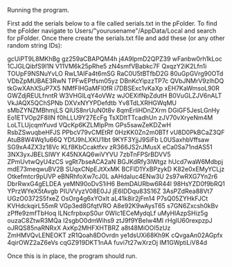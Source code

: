 Running the program.

First add the serials below to a file called serials.txt in the pFolder. To find the pFolder navigate to Users/"yourusename"/AppData/Local and search for pFolder.
Once there create the serials.txt file and add these (or any other random string IDs):

gcUiPT9L8MKhBg
gz259aCBAPQM4h
j4A9lpmD2QPZ39
wFanbw0rh1kLoc
1CJGLQibfS9l1N
V11VM6k25pRhe5
zN4smfVBabkc7F
QxqzY2iK2Lfn1i
TOUpF9NSNuYvLO
RwL1AIFa4t6mSG
RaC0U5tBTfbD2G
80uGpGVrg90OTd
VDbZpMUBAE3RwN
TPFwEPtfsm05yz
DBnKcYipzzTP7c
QVbJNMrV9zIhDQ
tkGwXAhXSuP7X5
NMfFlHGaMFI0fR
i7DBSExc1vKaXp
xEH7KaWmsoL90R
GWZdjREULfnntR
W3VHGlLqY4oVWz
wJOEXifNpZdutH
B0VuGLZJV6nALT
VkJAQX5QChSPNb
DXVxNYYPDefdtb
Yv8TdLXRHGWqMU
sMbZYNZMBhmjLS
QIUS8nrUuN0t8v
8qmErIiHDnZXrm
DGiGF5JesLGnHy
Eo1ETVOp2F8lIN
f0hLLU9Y27EcFg
TsXDltTTcadhUn
zJV70vXryeNm4M
LoLTLUjcqmYuvd
VQcKp6KZLMIpPm
GPs5sawZeKDZwH
RsbZSwuqbeHFJS
PPbcV79vCMEtRf
0HzKK0Zn2m0BTf
vU8D0PkBCaZ3QF
AtuB8W4Wq1u66Q
YDfJ9hLXKU1lbt
9KYF3YjjJ9SiFb
L0USaxhbVffsaw
SG9xA4ZX3z18Vc
KLf8KbCcaktfxv
zR366JS2rJMusX
eCa0Sa71ndAS51
3NX3yxJBELSIWY
K45NXAQ6wiVYVU
7zbTnFPSrBDVV5
ZPmUvtwQyU4zCS
vgRt7bseACA2aN
BGJKdRfy3lWtgz
hUcd7waW6Mdbpj
mdE73meqwuBV2B
SUqxCNpEJtXxMK
BCFID1YxBPzykD
K82e0xEMyYCLjz
Otkefmtcr9pUVP
eBNRhfoXw7cJ0L
aAHdaIuc4ENw3U
2s97wRXG7Yn2r6
DbrRwxG4gELDEA
yeMN90oDvS1iH6
BemDAURbw6R44l
98HsYZD0f9bRQ1
YPrzWYeX5tAvgb
PIUVVyzV08E0JJ
jE6IDDqu83S16Z
3AsPZdRea88Vt7
UGzO0372S5fxeZ
OsOrg4g6xYOxlt
aL41k8ir2jFm14
P7sQ05ZYHkFJCt
KVHdckqirL55mR
VGp3ed8GfqtVRO
A8e92K9wAysT65
s7GN6Zxcsh0kBv
zPffe9zmfTbHoq
ILNcfrpbxpS0ur
0WIc1ECeMydqLf
uMyHlAzpSHiz5g
ouzaC8ZtwR3MQa
I2sgbO0dmWihs9
ztJ9f9YBeIw4MI
rHglU60rexpzpJ
oJRQS85naRNRxX
AxKp2MHFXHTBRZ
a8t48MiOOI5zUz
ZmHMVQvLENEOKT
zR1Qoah8DOvrdn
ye1dsUXi68Kh9K
cQvgaAn02AGpfx
4qirOWZ2aZ6eVs
cqGZ919DKT1nAA
fuvi7t27wXrzOj
IM1GWptiLiV84d


Once this is in place, the program should run.